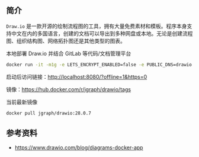 ## 简介

`Draw.io` 是一款开源的绘制流程图的工具，拥有大量免费素材和模板。程序本身支持中文在内的多国语言，创建的文档可以导出到多种网盘或本地。无论是创建流程图、组织结构图、网络拓扑图还是其他类型的图表。

本地部署 Draw.io 并结合 GitLab 等代码/文档管理平台

```bash
docker run -it -m1g -e LETS_ENCRYPT_ENABLED=false -e PUBLIC_DNS=drawio.example.com --rm --name="draw" -p 8080:8080 -p 8443:8443 jgraph/drawio
```

启动后访问链接：<http://localhost:8080/?offline=1&https=0⁠>

镜像：<https://hub.docker.com/r/jgraph/drawio/tags>

当前最新镜像

```bash
docker pull jgraph/drawio:28.0.7
```

## 参考资料

- <https://www.drawio.com/blog/diagrams-docker-app>